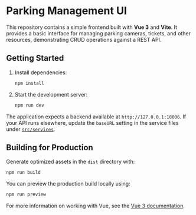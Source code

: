 # Parking Management UI

This repository contains a simple frontend built with **Vue 3** and **Vite**. It provides a basic interface for managing parking cameras, tickets, and other resources, demonstrating CRUD operations against a REST API.

## Getting Started

1. Install dependencies:
   ```bash
   npm install
   ```
2. Start the development server:
   ```bash
   npm run dev
   ```

The application expects a backend available at `http://127.0.0.1:18006`. If your API runs elsewhere, update the `baseURL` setting in the service files under [`src/services`](src/services).

## Building for Production

Generate optimized assets in the `dist` directory with:
```bash
npm run build
```
You can preview the production build locally using:
```bash
npm run preview
```

For more information on working with Vue, see the [Vue 3 documentation](https://vuejs.org/).
